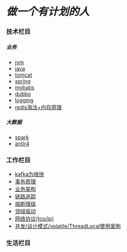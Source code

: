 # **_做一个有计划的人_**

### **技术栏目**

##### 业务

* [jvm](technology/jvm/index.md)
* [java](technology/java/index.md)
* [tomcat](technology/tomcat/index.md)
* [spring](technology/spring/index.md)
* [mybatis](technology/mybatis/index.md)
* [dubbo](technology/dubbo/index.md)  
* [logging](technology/logger/index.md)
* [redis淘汰+内存原理](https://www.cnblogs.com/mengchunchen/p/10039467.html)

##### 大数据

* [spark]()
* [antlr4]()

### **工作栏目**

* [kafka为啥快]()
* [事务原理](work/transaction/index.md)
* [业务架构](work/company/index.md)
* [链路追踪]()
* [熔断降级]()
* [领域驱动](work/domain/index.md)
* [网络协议(tcp/ip)](work/network/index.md)
* [并发/设计模式/volatile/ThreadLocal使用案例](work/demo/index.md)

### **生活栏目**

